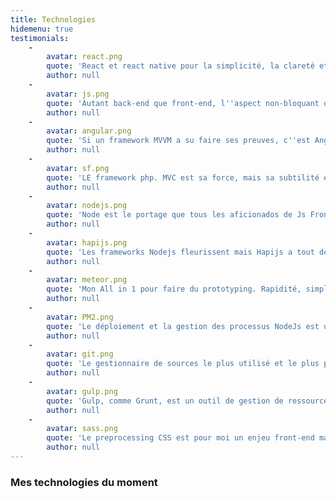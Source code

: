 ```yaml
---
title: Technologies
hidemenu: true
testimonials:
    -
        avatar: react.png
        quote: 'React et react native pour la simplicité, la clareté et l'orientation modulaire. L''écosystème riche permet de faire plus loin, plus propre. Redux, redux saga, jest forment une plateforme robuste et pérenne.'
        author: null
    -
        avatar: js.png
        quote: 'Autant back-end que front-end, l''aspect non-bloquant de ce langage a un charme incontestable. Grâce à ES6, l''évolution des navigateurs, et Node, l''avenir du JS est assuré.'
        author: null
    -
        avatar: angular.png
        quote: 'Si un framework MVVM a su faire ses preuves, c''est Angular. La communauté est une de ses forces incontestable. Un de mes choix courants d''une librairie JS.' 
        author: null
    -
        avatar: sf.png
        quote: 'LE framework php. MVC est sa force, mais sa subtilité et sa facilité sont de loin ses atouts majeur.'
        author: null
    -
        avatar: nodejs.png
        quote: 'Node est le portage que tous les aficionados de Js Front attendaient depuis longtemps. Les possibilités sont infinies !'
        author: null
    -
        avatar: hapijs.png
        quote: 'Les frameworks Nodejs fleurissent mais Hapijs a tout de suite retenu mon attention. Pour les APIS Rest, je reste un happy fan de Hapi.'
        author: null
    -
        avatar: meteor.png
        quote: 'Mon All in 1 pour faire du prototyping. Rapidité, simplicité et efficacité. The best.'
        author: null
    -
        avatar: PM2.png
        quote: 'Le déploiement et la gestion des processus NodeJs est une problématique Devops. Mais impossible de ne pas mentionner PM2. En cluster pour app Stateless pour une répartition processeur ulta simple, monitoring, etc; tout y est en une minute.'
        author: null
    -
        avatar: git.png
        quote: 'Le gestionnaire de sources le plus utilisé et le plus populaire. Je ne pourrai clairement pas m''en passer et c''est tant mieux !'
        author: null
    -
        avatar: gulp.png
        quote: 'Gulp, comme Grunt, est un outil de gestion de ressource. Indispensable aujourd''hui pour construire une stack front-end évoluée. Puissant simple et efficace.'
        author: null
    -
        avatar: sass.png
        quote: 'Le preprocessing CSS est pour moi un enjeu front-end majeur lors de développement de site d''envergure. Utiliser un framework SASS pérénise et facilite le développement par 10.'
        author: null
---
```


### Mes technologies du moment
